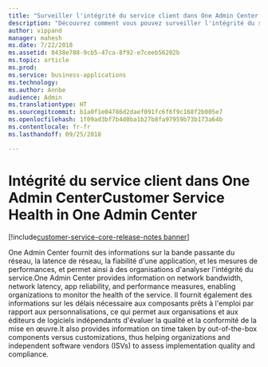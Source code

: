 ```yaml
---
title: "Surveiller l'intégrité du service client dans One Admin Center dans Dynamics 365 for Customer Service"
description: "Découvrez comment vous pouvez surveiller l'intégrité du service client dans One Admin Center dans Dynamics 365 for Customer Service"
author: vippand
manager: mahesh
ms.date: 7/22/2018
ms.assetid: 8438e788-9cb5-47ca-8f92-e7ceeb56202b
ms.topic: article
ms.prod: 
ms.service: business-applications
ms.technology: 
ms.author: Annbe
audience: Admin
ms.translationtype: HT
ms.sourcegitcommit: b1a0f1e04786d2daef091fc6f6f9c168f2b005e7
ms.openlocfilehash: 1f09ad3bf7b4d0ba1b27b8fa97959b73b173a64b
ms.contentlocale: fr-fr
ms.lasthandoff: 09/25/2018

---
```

#  <a name="customer-service-health-in-one-admin-center"></a><span data-ttu-id="9f620-103">Intégrité du service client dans One Admin Center</span><span class="sxs-lookup"><span data-stu-id="9f620-103">Customer Service Health in One Admin Center</span></span>    

[!include[customer-service-core-release-notes banner](../../includes/customer-service-core-release-notes.md)]




<span data-ttu-id="9f620-104">One Admin Center fournit des informations sur la bande passante du réseau, la latence de réseau, la fiabilité d'une application, et les mesures de performances, et permet ainsi à des organisations d'analyser l'intégrité du service.</span><span class="sxs-lookup"><span data-stu-id="9f620-104">One Admin Center provides information on network bandwidth, network latency, app reliability, and performance measures, enabling organizations to monitor the health of the service.</span></span> <span data-ttu-id="9f620-105">Il fournit également des informations sur les délais nécessaire aux composants prêts à l'emploi par rapport aux personnalisations, ce qui permet aux organisations et aux éditeurs de logiciels indépendants d'évaluer la qualité et la conformité de la mise en œuvre.</span><span class="sxs-lookup"><span data-stu-id="9f620-105">It also provides information on time taken by out-of-the-box components versus customizations, thus helping organizations and independent software vendors (ISVs) to assess implementation quality and compliance.</span></span>  

